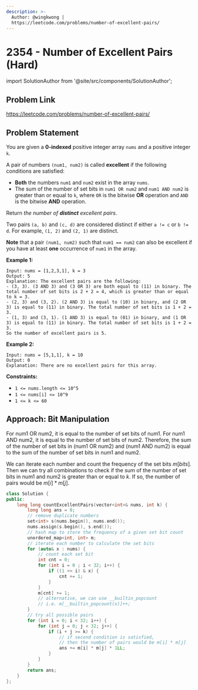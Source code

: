 ```yaml
---
description: >-
  Author: @wingkwong |
  https://leetcode.com/problems/number-of-excellent-pairs/
---
```


# 2354 - Number of Excellent Pairs (Hard)

import SolutionAuthor from '@site/src/components/SolutionAuthor';

## Problem Link

https://leetcode.com/problems/number-of-excellent-pairs/

## Problem Statement

You are given a **0-indexed** positive integer array `nums` and a positive integer `k`.

A pair of numbers `(num1, num2)` is called **excellent** if the following conditions are satisfied:

* **Both** the numbers `num1` and `num2` exist in the array `nums`.
* The sum of the number of set bits in `num1 OR num2` and `num1 AND num2` is greater than or equal to `k`, where `OR` is the bitwise **OR** operation and `AND` is the bitwise **AND** operation.

Return _the number of **distinct** excellent pairs_.

Two pairs `(a, b)` and `(c, d)` are considered distinct if either `a != c` or `b != d`. For example, `(1, 2)` and `(2, 1)` are distinct.

**Note** that a pair `(num1, num2)` such that `num1 == num2` can also be excellent if you have at least **one** occurrence of `num1` in the array.&#x20;

**Example 1:**

```
Input: nums = [1,2,3,1], k = 3
Output: 5
Explanation: The excellent pairs are the following:
- (3, 3). (3 AND 3) and (3 OR 3) are both equal to (11) in binary. The total number of set bits is 2 + 2 = 4, which is greater than or equal to k = 3.
- (2, 3) and (3, 2). (2 AND 3) is equal to (10) in binary, and (2 OR 3) is equal to (11) in binary. The total number of set bits is 1 + 2 = 3.
- (1, 3) and (3, 1). (1 AND 3) is equal to (01) in binary, and (1 OR 3) is equal to (11) in binary. The total number of set bits is 1 + 2 = 3.
So the number of excellent pairs is 5.
```

**Example 2:**

```
Input: nums = [5,1,1], k = 10
Output: 0
Explanation: There are no excellent pairs for this array.
```

**Constraints:**

* `1 <= nums.length <= 10^5`
* `1 <= nums[i] <= 10^9`
* `1 <= k <= 60`

## Approach: Bit Manipulation

For num1 OR num2, it is equal to the number of set bits of num1. For num1 AND num2, it is equal to the number of set bits of num2. Therefore, the sum of the number of set bits in (num1 OR num2) and (num1 AND num2) is equal to the sum of the number of set bits in num1 and num2. 

We can iterate each number and count the frequency of the set bits $m[bits]$. Then we can try all combinations to check if the sum of the number of set bits in num1 and num2 is greater than or equal to $k$. If so, the number of pairs would be $m[i] * m[j]$.

<SolutionAuthor name="@wingkwong"/>

```cpp
class Solution {
public:
    long long countExcellentPairs(vector<int>& nums, int k) {
        long long ans = 0;
        // remove duplicate numbers
        set<int> s(nums.begin(), nums.end());
        nums.assign(s.begin(), s.end());
        // hash map to store the frequency of a given set bit count
        unordered_map<int, int> m;
        // iterate each number to calculate the set bits
        for (auto& x : nums) {
            // count each set bit
            int cnt = 0;
            for (int i = 0 ; i < 32; i++) {
                if ((1 << i) & x) {
                    cnt += 1;
                }
            }
            m[cnt] += 1;
            // alternative, we can use __builtin_popcount
            // i.e. m[__builtin_popcount(x)]++;
        }
        // try all possible pairs
        for (int i = 0; i < 32; i++) {
            for (int j = 0; j < 32; j++) {
                if (i + j >= k) {
                    // if second condition is satisfied, 
                    // then the number of pairs would be m[i] * m[j]
                    ans += m[i] * m[j] * 1LL;
                }
            }
        }
        return ans;
    }
};
```